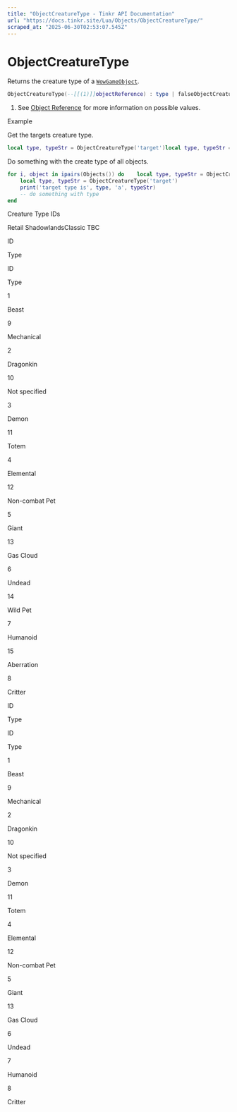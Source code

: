 ```yaml
---
title: "ObjectCreatureType - Tinkr API Documentation"
url: "https://docs.tinkr.site/Lua/Objects/ObjectCreatureType/"
scraped_at: "2025-06-30T02:53:07.545Z"
---
```


# ObjectCreatureType

Returns the creature type of a [`WowGameObject`](../WowGameObject/).

```lua
ObjectCreatureType(--[[(1)]]objectReference) : type | falseObjectCreatureType(--[[(1)]]objectReference) : type | false
```

1.  See [Object Reference](../ObjectReference/) for more information on possible values.

Example

Get the targets creature type.

```lua
local type, typeStr = ObjectCreatureType('target')local type, typeStr = ObjectCreatureType('target')
```

Do something with the create type of all objects.

```lua
for i, object in ipairs(Objects()) do    local type, typeStr = ObjectCreatureType('target')    print('target type is', type, 'a', typeStr)    -- do something with typeendfor i, object in ipairs(Objects()) do
    local type, typeStr = ObjectCreatureType('target')
    print('target type is', type, 'a', typeStr)
    -- do something with type
end
```

Creature Type IDs

Retail ShadowlandsClassic TBC

ID

Type

ID

Type

1

Beast

9

Mechanical

2

Dragonkin

10

Not specified

3

Demon

11

Totem

4

Elemental

12

Non-combat Pet

5

Giant

13

Gas Cloud

6

Undead

14

Wild Pet

7

Humanoid

15

Aberration

8

Critter

ID

Type

ID

Type

1

Beast

9

Mechanical

2

Dragonkin

10

Not specified

3

Demon

11

Totem

4

Elemental

12

Non-combat Pet

5

Giant

13

Gas Cloud

6

Undead

7

Humanoid

8

Critter